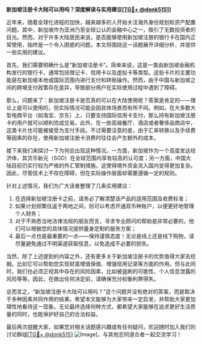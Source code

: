 **新加坡注册卡大陆可以用吗？深度解读与实用建议[[TG💪+ @donk5151](https://t.me/s/donk5151)]**

近年来，随着全球化进程的加快，越来越多的人开始关注海外身份规划和资产配置问题。其中，新加坡作为亚洲乃至全球公认的金融中心之一，吸引了无数投资者的目光。然而，对于许多大陆居民来说，是否能够使用新加坡注册的银行卡在国内正常使用，始终是一个令人困惑的问题。本文将围绕这一话题展开详细分析，并提供一些实用的建议。

首先，我们需要明确什么是“新加坡注册卡”。简单来说，这是一类由新加坡金融机构发行的银行卡，通常包括借记卡、信用卡以及虚拟卡等类型。这些卡片的主要功能是在新加坡本地或国际范围内进行支付和转账操作。然而，由于中国与新加坡之间的跨境支付政策存在差异，导致部分用户在实际使用过程中遇到了障碍。

那么，问题来了：新加坡注册卡是否真的可以在大陆使用呢？答案是肯定的——理论上是可以使用的，但实际情况可能会因具体场景而有所不同。例如，在大多数大型电商平台（如淘宝、京东）上，只要支持国际信用卡支付，那么持有新加坡注册卡的用户就可以顺利完成交易。此外，在一些高端餐厅、酒店或者奢侈品商店中，这类卡片也可能被接受为支付手段。不过需要注意的是，由于汇率转换以及手续费等因素的存在，使用新加坡注册卡消费时往往会产生额外的成本。

接下来我们来探讨一下为何会出现这种情况。一方面，新加坡作为一个高度发达经济体，其货币新元（SGD）在全球范围内享有较高的认可度；另一方面，中国大陆目前仍实行较为严格的外汇管制措施，这使得境外资金流入国内变得更加复杂。因此，尽管技术上不存在障碍，但在实际操作层面却需要遵循一定的规则。

针对上述情况，我们为广大读者整理了几条实用建议：
1. 在选择新加坡注册卡之前，请务必了解清楚该产品的适用范围及收费标准；
2. 如果计划频繁往返于两地之间，则可以考虑开通双币种账户，以便更好地管理个人财务；
3. 对于不熟悉当地法律法规的朋友而言，寻求专业顾问的帮助是非常必要的，他们可以根据您的具体情况提供量身定制的服务方案；
4. 最后一点也是最重要的一点——保持谨慎态度！无论是线上还是线下购物，请尽量避免通过不明渠道获取信息，以免造成不必要的损失。

当然，除了上述提到的内容之外，还有更多关于新加坡注册卡的优势值得大家去挖掘。比如它可以帮助您实现财富增值保值、增强信用记录等方面的作用。但与此同时，我们也必须正视其中存在的风险因素，比如被盗刷的可能性、个人信息泄露的风险等等。因此，在做出任何决定前，请确保充分权衡利弊得失。

总而言之，“新加坡注册卡大陆可以用吗？”这个问题并没有绝对的答案，而是取决于多种因素共同作用的结果。希望本文能够为大家带来一定启发，并帮助大家更加理性地看待这一现象。无论最终选择何种方式，都希望大家能够在追求更好生活质量的同时，也能保护好自己的合法权益。

最后再次提醒大家，如果您对相关话题感兴趣或有任何疑问，欢迎随时加入我们的讨论群组[[TG💪+ @donk5151](https://t.me/s/donk5151) ![Image](https://i.postimg.cc/rwNCRYN7/Snipaste-2025-04-30-17-27-05.png)]，与其他志同道合者一起交流学习！